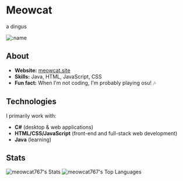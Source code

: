 # Meowcat

a dingus

![:name](https://count.getloli.com/@:meowcat767-gh?name=%3Ameowcat767-gh&theme=rule34&padding=7&offset=0&align=center&scale=1&pixelated=0&darkmode=0)

## About

- **Website:** [meowcat.site](https://meowcat.site)
- **Skills:** Java, HTML, JavaScript, CSS
- **Fun fact:** When I'm not coding, I'm probably playing osu! 🎶

## Technologies

I primarily work with:
- **C#** (desktop & web applications)
- **HTML/CSS/JavaScript** (front-end and full-stack web development)
- **Java** (learning)

## Stats
![meowcat767's Stats](https://github-readme-stats.vercel.app/api?username=meowcat767&theme=vue-dark&show_icons=true&hide_border=true&count_private=true)
![meowcat767's Top Languages](https://github-readme-stats.vercel.app/api/top-langs/?username=meowcat767&theme=vue-dark&show_icons=true&hide_border=true&layout=compact)
